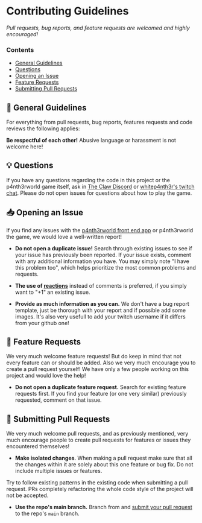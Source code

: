 # Contributing Guidelines

*Pull requests, bug reports, and feature requests are welcomed and highly encouraged!*

### Contents

- [General Guidelines](#-general-guidelines)
- [Questions](#-questions)
- [Opening an Issue](#-opening-an-issue)
- [Feature Requests](#-feature-requests)
- [Submitting Pull Requests](#-submitting-pull-requests)

## 📖 General Guidelines

For everything from pull requests, bug reports, features requests and code reviews the following applies:

**Be respectful of each other!** Abusive language or harassment is not welcome here!

## 💡 Questions

If you have any questions regarding the code in this project or the p4nth3rworld game itself, ask in [The Claw Discord](https://discord.gg/theclaw) or [whitep4nth3r's twitch chat](https://www.twitch.tv/whitep4nth3r).
Please do not open issues for questions about how to play the game.

## 📥 Opening an Issue

If you find any issues with the [p4nth3rworld front end app](https://p4nth3r.world) or p4nth3rworld the game, we would love a well-written report!

- **Do not open a duplicate issue!** Search through existing issues to see if your issue has previously been reported. If your issue exists, comment with any additional information you have. You may simply note "I have this problem too", which helps prioritize the most common problems and requests. 

- **The use of [reactions](https://github.blog/2016-03-10-add-reactions-to-pull-requests-issues-and-comments/)** instead of comments is preferred, if you simply want to "+1" an existing issue.

- **Provide as much information as you can.** We don't have a  bug report template, just be thorough with your report and if possible add some images. It's also very usefull to add your twitch username if it differs from your github one!

## 💌 Feature Requests

We very much welcome feature requests! But do keep in mind that not every feature can or should be added. Also we very much encourage you to create a pull request yourself! We have only a few people working on this project and would love the help!

- **Do not open a duplicate feature request.** Search for existing feature requests first. If you find your feature (or one very similar) previously requested, comment on that issue.

## 🔁 Submitting Pull Requests

We very much welcome pull requests, and as previously mentioned, very much encourage people to create pull requests for features or issues they encountered themselves!

- **Make isolated changes**. When making a pull request make sure that all the changes within it are solely about this one feature or bug fix. Do not include multiple issues or features. 

Try to follow existing patterns in the existing code when submitting a pull request. PRs completely refactoring the whole code style of the project will not be accepted.

- **Use the repo's main branch.** Branch from and [submit your pull request](https://help.github.com/en/github/collaborating-with-issues-and-pull-requests/creating-a-pull-request-from-a-fork) to the repo's `main` branch. 
